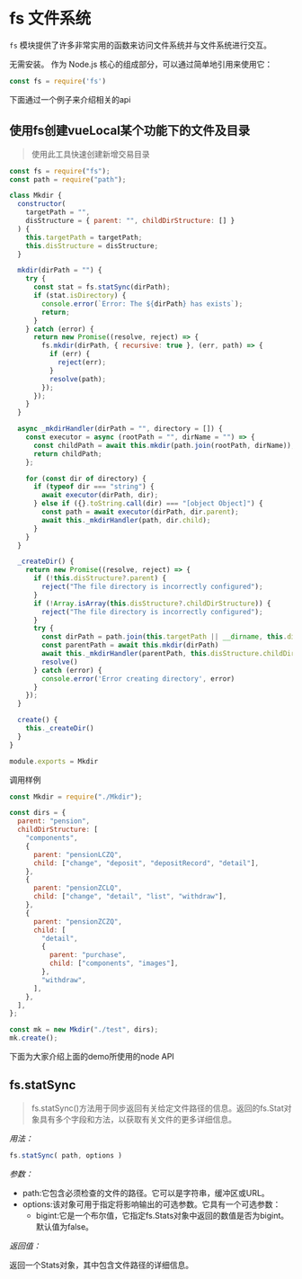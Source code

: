 # fs 文件系统

`fs` 模块提供了许多非常实用的函数来访问文件系统并与文件系统进行交互。

无需安装。 作为 Node.js 核心的组成部分，可以通过简单地引用来使用它：

```js
const fs = require('fs')
```

下面通过一个例子来介绍相关的api

## 使用fs创建vueLocal某个功能下的文件及目录

> 使用此工具快速创建新增交易目录

```js
const fs = require("fs");
const path = require("path");

class Mkdir {
  constructor(
    targetPath = "",
    disStructure = { parent: "", childDirStructure: [] }
  ) {
    this.targetPath = targetPath;
    this.disStructure = disStructure;
  }

  mkdir(dirPath = "") {
    try {
      const stat = fs.statSync(dirPath);
      if (stat.isDirectory) {
        console.error(`Error: The ${dirPath} has exists`);
        return;
      }
    } catch (error) {
      return new Promise((resolve, reject) => {
        fs.mkdir(dirPath, { recursive: true }, (err, path) => {
          if (err) {
            reject(err);
          }
          resolve(path);
        });
      });
    }
  }

  async _mkdirHandler(dirPath = "", directory = []) {
    const executor = async (rootPath = "", dirName = "") => {
      const childPath = await this.mkdir(path.join(rootPath, dirName));
      return childPath;
    };

    for (const dir of directory) {
      if (typeof dir === "string") {
        await executor(dirPath, dir);
      } else if ({}.toString.call(dir) === "[object Object]") {
        const path = await executor(dirPath, dir.parent);
        await this._mkdirHandler(path, dir.child);
      }
    }
  }

  _createDir() {
    return new Promise((resolve, reject) => {
      if (!this.disStructure?.parent) {
        reject("The file directory is incorrectly configured");
      }
      if (!Array.isArray(this.disStructure?.childDirStructure)) {
        reject("The file directory is incorrectly configured");
      }
      try {
        const dirPath = path.join(this.targetPath || __dirname, this.disStructure.parent)
        const parentPath = await this.mkdir(dirPath)
        await this._mkdirHandler(parentPath, this.disStructure.childDirStructure)
        resolve()
      } catch (error) {
        console.error('Error creating directory', error)
      }
    });
  }

  create() {
    this._createDir()
  }
}

module.exports = Mkdir

```

调用样例

```js
const Mkdir = require("./Mkdir");

const dirs = {
  parent: "pension",
  childDirStructure: [
    "components",
    {
      parent: "pensionLCZQ",
      child: ["change", "deposit", "depositRecord", "detail"],
    },
    {
      parent: "pensionZCLQ",
      child: ["change", "detail", "list", "withdraw"],
    },
    {
      parent: "pensionZCZQ",
      child: [
        "detail",
        {
          parent: "purchase",
          child: ["components", "images"],
        },
        "withdraw",
      ],
    },
  ],
};

const mk = new Mkdir("./test", dirs);
mk.create();

```

下面为大家介绍上面的demo所使用的node API

## fs.statSync

> fs.statSync()方法用于同步返回有关给定文件路径的信息。返回的fs.Stat对象具有多个字段和方法，以获取有关文件的更多详细信息。

*用法：*

```js
fs.statSync( path, options )
```

*参数：*

- path:它包含必须检查的文件的路径。它可以是字符串，缓冲区或URL。
- options:该对象可用于指定将影响输出的可选参数。它具有一个可选参数：
  - bigint:它是一个布尔值，它指定fs.Stats对象中返回的数值是否为bigint。默认值为false。

*返回值：*

返回一个Stats对象，其中包含文件路径的详细信息。
